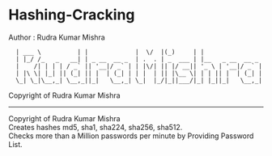 # Hashing-Cracking

Author : Rudra Kumar Mishra

      | ___ \          | |             |  \/  |(_)     | |                
      | |_/ /_   _   __| | _ __  __ _  | .  . | _  ___ | |__   _ __  __ _ 
      |    /| | | | / _` || '__|/ _` | | |\/| || |/ __|| '_ \ | '__|/ _` |
      | |\ \| |_| || (_| || |  | (_| | | |  | || |\__ \| | | || |  | (_| |
      \_| \_|\__,_| \__,_||_|   \__,_| \_|  |_/|_||___/|_| |_||_|   \__,_|
Copyright of Rudra Kumar Mishra

---------------------------------------------------------------------------
Copyright of Rudra Kumar Mishra<br />
Creates hashes md5, sha1, sha224, sha256, sha512.<br />
Checks more than a Million passwords per minute by Providing Password List.
